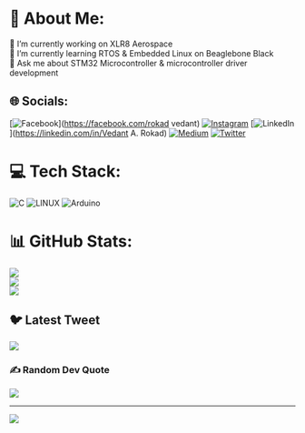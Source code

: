# 💫 About Me:
🔭 I’m currently working on XLR8 Aerospace<br>🌱 I’m currently learning RTOS & Embedded Linux on Beaglebone Black<br>💬 Ask me about STM32 Microcontroller & microcontroller driver development<br>


## 🌐 Socials:
[![Facebook](https://img.shields.io/badge/Facebook-%231877F2.svg?logo=Facebook&logoColor=white)](https://facebook.com/rokad vedant) [![Instagram](https://img.shields.io/badge/Instagram-%23E4405F.svg?logo=Instagram&logoColor=white)](https://instagram.com/_.iamved_.09) [![LinkedIn](https://img.shields.io/badge/LinkedIn-%230077B5.svg?logo=linkedin&logoColor=white)](https://linkedin.com/in/Vedant A. Rokad) [![Medium](https://img.shields.io/badge/Medium-12100E?logo=medium&logoColor=white)](https://medium.com/@rokadvedant) [![Twitter](https://img.shields.io/badge/Twitter-%231DA1F2.svg?logo=Twitter&logoColor=white)](https://twitter.com/vedant_rokad) 

# 💻 Tech Stack:
![C](https://img.shields.io/badge/c-%2300599C.svg?style=plastic&logo=c&logoColor=white) ![LINUX](https://img.shields.io/badge/Linux-FCC624?style=plastic&logo=linux&logoColor=black) ![Arduino](https://img.shields.io/badge/-Arduino-00979D?style=plastic&logo=Arduino&logoColor=white)
# 📊 GitHub Stats:
![](https://github-readme-stats.vercel.app/api?username=rokadvednt03&theme=tokyonight&hide_border=true&include_all_commits=false&count_private=false)<br/>
![](https://github-readme-streak-stats.herokuapp.com/?user=rokadvednt03&theme=tokyonight&hide_border=true)<br/>
![](https://github-readme-stats.vercel.app/api/top-langs/?username=rokadvednt03&theme=tokyonight&hide_border=true&include_all_commits=false&count_private=false&layout=compact)

## 🐦 Latest Tweet
[![](https://gtce.itsvg.in/api?username=vedant_rokad)](https://github.com/VishwaGauravIn/github-twitter-card-embed)

### ✍️ Random Dev Quote
![](https://quotes-github-readme.vercel.app/api?type=horizontal&theme=radical)

---
[![](https://visitcount.itsvg.in/api?id=rokadvednt03&icon=0&color=0)](https://visitcount.itsvg.in)

<!-- Proudly created with GPRM ( https://gprm.itsvg.in ) -->
